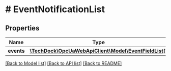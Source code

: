 # # EventNotificationList

## Properties

Name | Type | Description | Notes
------------ | ------------- | ------------- | -------------
**events** | [**\TechDock\OpcUaWebApiClient\Model\EventFieldList[]**](EventFieldList.md) |  | [optional]

[[Back to Model list]](../../README.md#models) [[Back to API list]](../../README.md#endpoints) [[Back to README]](../../README.md)
